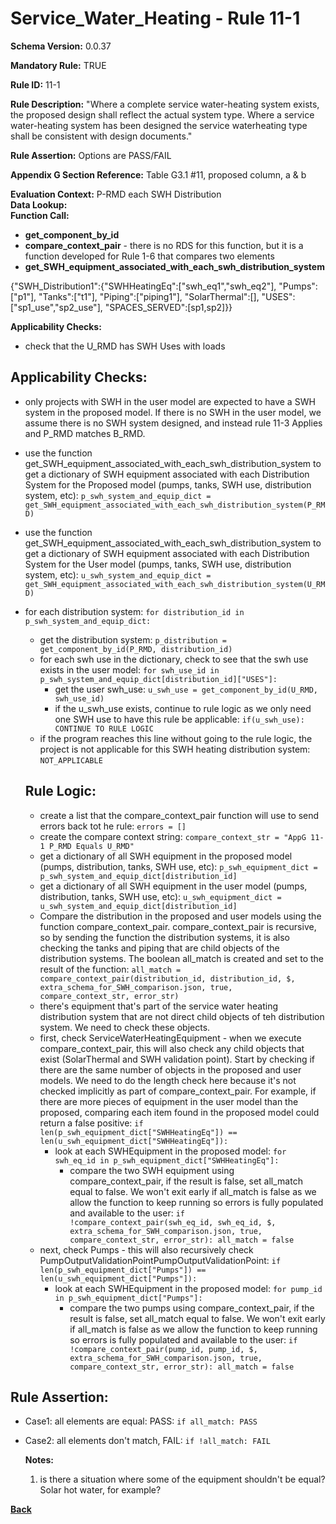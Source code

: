# Service_Water_Heating - Rule 11-1
**Schema Version:** 0.0.37  

**Mandatory Rule:** TRUE

**Rule ID:** 11-1

**Rule Description:** "Where a complete service water-heating system exists, the proposed design shall reflect the actual system type. Where a service water-heating system has been designed the service waterheating type shall be consistent with design documents."

**Rule Assertion:** Options are PASS/FAIL

**Appendix G Section Reference:** Table G3.1 #11, proposed column, a & b

**Evaluation Context:** P-RMD each SWH Distribution  
**Data Lookup:**   
**Function Call:**  
- **get_component_by_id**  
- **compare_context_pair** - there is no RDS for this function, but it is a function developed for Rule 1-6 that compares two elements  
- **get_SWH_equipment_associated_with_each_swh_distribution_system**  

{"SWH_Distribution1":{"SWHHeatingEq":["swh_eq1","swh_eq2"], "Pumps":["p1"], "Tanks":["t1"], "Piping":["piping1"], "SolarThermal":[], "USES":["sp1_use","sp2_use"], "SPACES_SERVED":[sp1,sp2]}}


**Applicability Checks:**
- check that the U_RMD has SWH Uses with loads

## Applicability Checks:
- only projects with SWH in the user model are expected to have a SWH system in the proposed model.  If there is no SWH in the user model, we assume there is no SWH system designed, and instead rule 11-3 Applies and P_RMD matches B_RMD.
- use the function get_SWH_equipment_associated_with_each_swh_distribution_system to get a dictionary of SWH equipment associated with each Distribution System for the Proposed model (pumps, tanks, SWH use, distribution system, etc): `p_swh_system_and_equip_dict = get_SWH_equipment_associated_with_each_swh_distribution_system(P_RMD)`
- use the function get_SWH_equipment_associated_with_each_swh_distribution_system to get a dictionary of SWH equipment associated with each Distribution System for the User model (pumps, tanks, SWH use, distribution system, etc): `u_swh_system_and_equip_dict = get_SWH_equipment_associated_with_each_swh_distribution_system(U_RMD)`
- for each distribution system: `for distribution_id in p_swh_system_and_equip_dict:`
    - get the distribution system: `p_distribution = get_component_by_id(P_RMD, distribution_id)`
    - for each swh use in the dictionary, check to see that the swh use exists in the user model: `for swh_use_id in p_swh_system_and_equip_dict[distribution_id]["USES"]:`
        - get the user swh_use: `u_swh_use = get_component_by_id(U_RMD, swh_use_id)`
        - if the u_swh_use exists, continue to rule logic as we only need one SWH use to have this rule be applicable: `if(u_swh_use): CONTINUE TO RULE LOGIC`
    - if the program reaches this line without going to the rule logic, the project is not applicable for this SWH heating distribution system: `NOT_APPLICABLE`

    ## Rule Logic: 
  - create a list that the compare_context_pair function will use to send errors back tot he rule: `errors = []`
  - create the compare context string: `compare_context_str = "AppG 11-1 P_RMD Equals U_RMD"`
  - get a dictionary of all SWH equipment in the proposed model (pumps, distribution, tanks, SWH use, etc): `p_swh_equipment_dict = p_swh_system_and_equip_dict[distribution_id]`
  - get a dictionary of all SWH equipment in the user model (pumps, distribution, tanks, SWH use, etc): `u_swh_equipment_dict = u_swh_system_and_equip_dict[distribution_id]`
  - Compare the distribution in the proposed and user models using the function compare_context_pair.  compare_context_pair is recursive, so by sending the function the distribution systems, it is also checking the tanks and piping that are child objects of the distribution systems.  The boolean all_match is created and set to the result of the function: `all_match = compare_context_pair(distribution_id, distribution_id, $, extra_schema_for_SWH_comparison.json, true, compare_context_str, error_str)`
  - there's equipment that's part of the service water heating distribution system that are not direct child objects of teh distribution system.  We need to check these objects.
  - first, check ServiceWaterHeatingEquipment - when we execute compare_context_pair, this will also check any child objects that exist (SolarThermal and SWH validation point).  Start by checking if there are the same number of objects in the proposed and user models.  We need to do the length check here because it's not checked implicitly as part of compare_context_pair.  For example, if there are more pieces of equipment in the user model than the proposed, comparing each item found in the proposed model could return a false positive: `if len(p_swh_equipment_dict["SWHHeatingEq"]) == len(u_swh_equipment_dict["SWHHeatingEq"]):`
    - look at each SWHEquipment in the proposed model: `for swh_eq_id in p_swh_equipment_dict["SWHHeatingEq"]:`
      - compare the two SWH equipment using compare_context_pair, if the result is false, set all_match equal to false.  We won't exit early if all_match is false as we allow the function to keep running so errors is fully populated and available to the user: `if !compare_context_pair(swh_eq_id, swh_eq_id, $, extra_schema_for_SWH_comparison.json, true, compare_context_str, error_str): all_match = false`
  - next, check Pumps - this will also recursively check PumpOutputValidationPointPumpOutputValidationPoint: `if len(p_swh_equipment_dict["Pumps"]) == len(u_swh_equipment_dict["Pumps"]):`
    - look at each SWHEquipment in the proposed model: `for pump_id in p_swh_equipment_dict["Pumps"]:`
      - compare the two pumps using compare_context_pair, if the result is false, set all_match equal to false.  We won't exit early if all_match is false as we allow the function to keep running so errors is fully populated and available to the user: `if !compare_context_pair(pump_id, pump_id, $, extra_schema_for_SWH_comparison.json, true, compare_context_str, error_str): all_match = false`
    

## Rule Assertion: 
- Case1: all elements are equal: PASS: `if all_match: PASS`
- Case2: all elements don't match, FAIL: `if !all_match: FAIL`

  
  **Notes:**
  1.  is there a situation where some of the equipment shouldn't be equal?  Solar hot water, for example? 

**[Back](../_toc.md)**
